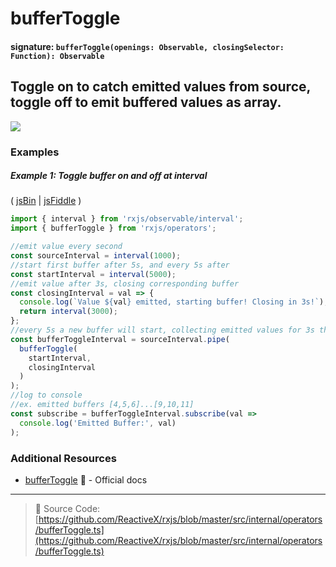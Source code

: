 # bufferToggle

#### signature: `bufferToggle(openings: Observable, closingSelector: Function): Observable`

## Toggle on to catch emitted values from source, toggle off to emit buffered values as array.

<div class="ua-ad"><a href="https://ultimateangular.com/?ref=76683_kee7y7vk"><img src="https://ultimateangular.com/assets/img/banners/ua-leader.svg"></a></div>

### Examples

##### Example 1: Toggle buffer on and off at interval

( [jsBin](http://jsbin.com/relavezugo/edit?js,console) |
[jsFiddle](https://jsfiddle.net/btroncone/6ad3w3wf/) )

```js
import { interval } from 'rxjs/observable/interval';
import { bufferToggle } from 'rxjs/operators';

//emit value every second
const sourceInterval = interval(1000);
//start first buffer after 5s, and every 5s after
const startInterval = interval(5000);
//emit value after 3s, closing corresponding buffer
const closingInterval = val => {
  console.log(`Value ${val} emitted, starting buffer! Closing in 3s!`);
  return interval(3000);
};
//every 5s a new buffer will start, collecting emitted values for 3s then emitting buffered values
const bufferToggleInterval = sourceInterval.pipe(
  bufferToggle(
    startInterval,
    closingInterval
  )
);
//log to console
//ex. emitted buffers [4,5,6]...[9,10,11]
const subscribe = bufferToggleInterval.subscribe(val =>
  console.log('Emitted Buffer:', val)
);
```

### Additional Resources

* [bufferToggle](http://reactivex.io/rxjs/class/es6/Observable.js~Observable.html#instance-method-bufferToggle)
  :newspaper: - Official docs

---

> :file_folder: Source Code:
> [https://github.com/ReactiveX/rxjs/blob/master/src/internal/operators/bufferToggle.ts](https://github.com/ReactiveX/rxjs/blob/master/src/internal/operators/bufferToggle.ts)

